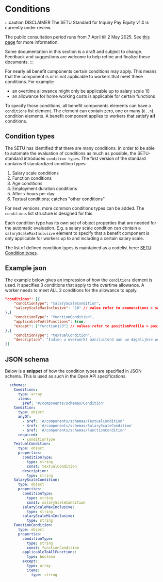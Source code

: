 # Conditions

:::caution DISCLAIMER
The SETU Standard for Inquiry Pay Equity v1.0 is currently under review.

The public consultation period runs from 7 April till 2 May 2025. See [this page](./../public-consultation.md) for more information.

Some documentation in this section is a draft and subject to change. Feedback and suggestions are welcome to help refine and finalize these documents.
:::

For nearly all benefit components certain conditions may apply. This means that the component is or is not applicable to workers that meet these conditions. For example:
* an overtime allowance might only be applicable up to salary scale 10
* an allowance for home working costs is applicable for certain functions

To specify those conditions, all benefit components elements can have a `conditions` list element. The element can contain zero, one or many (`0..n`) condition elements. A benefit component applies to workers that satisfy **all** conditions.

## Condition types
The SETU has identified that there are many conditions. In order to be able to automate the evaluation of conditions as much as possible, the SETU-standard introduces `condition types`. The first version of the standard contains 6 standardized condition types:
1. Salary scale conditions
2. Function conditions
3. Age conditions
4. Employment duration conditions
5. After `x` hours per day
6. Textual conditions; catches "other conditions"

For next versions, more common conditions types can be added. The `conditions` list structure is designed for this.

Each condition type has its own set of object properties that are needed for the automatic evaluation. E.g. a salary scale condition can contain a `salaryScaleMaxInclusive` element to specify that a benefit component is only applicable for workers up to and including a certain salary scale.

The list of defined condition types is maintained as a codelist here: [SETU Condition types](https://setu.semantic-treehouse.nl/codelist/Codelist_89d3b9a9-8927-45de-b578-1cf96a90e6a3).

## Example json
The example below gives an impression of how the `conditions` element is used. It specifies 3 conditions that apply to the overtime allowance. A worker needs to meet ALL 3 conditions for the allowance to apply.

```json
"conditions": [{
    "conditionType": "salaryScaleCondition",
    "salaryScaleMaxInclusive": "10" // value refer to enumerations > salaryScale > name
},{
    "conditionType": "functionCondition",
    "applicableToAllFunctions": true,
    "except": ["function123"] // values refer to positionProfile > positionId > value
},{
    "conditionType": "textualCondition",
    "description": "Indien u overwerkt aansluitend aan uw dagelijkse werktijd geldt als aanvullende voorwaarde dat u dan pas recht heeft op een vergoeding als u: * minimaal 15 minuten overwerkt als uw werktijd die dag minder dan 4 uur bedraagt of * minimaal 30 minuten overwerkt als uw werktijd die dag 4 uur of meer bedraagt."
}]
```

## JSON schema

Below is a **snippet** of how the condition types are specified in JSON schema. This is used as such in the Open API specifications.

```yaml
  schemas:
    Conditions:
      type: array
      items:
        $ref: '#/components/schemas/Condition'
    Condition:
      type: object
      anyOf:
        - $ref: '#/components/schemas/TextualCondition'
        - $ref: '#/components/schemas/SalaryScaleCondition'
        - $ref: '#/components/schemas/FunctionCondition'
      required:
        - conditionType
    TextualCondition:
      type: object
      properties:
        conditionType:
          type: string
          const: textualCondition
        description:
          type: string
    SalaryScaleCondition:
      type: object
      properties:
        conditionType:
          type: string
          const: salaryScaleCondition
        salaryScaleMaxInclusive:
          type: string
        salaryScaleMinInclusive:
          type: string
    FunctionCondition:
      type: object
      properties:
        conditionType:
          type: string
          const: functionCondition
        applicableToAllFunctions:
          type: boolean
        except:
          type: array
          items:
            type: string
```
